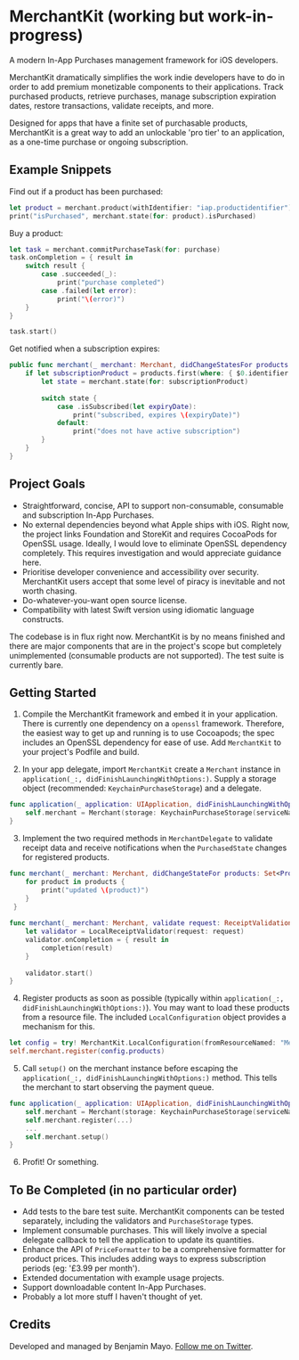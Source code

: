 # MerchantKit (working but work-in-progress)
A modern In-App Purchases management framework for iOS developers.

MerchantKit dramatically simplifies the work indie developers have to do in order to add premium monetizable components to their applications. Track purchased products, retrieve purchases, manage subscription expiration dates, restore transactions, validate receipts, and more.

Designed for apps that have a finite set of purchasable products, MerchantKit is a great way to add an unlockable 'pro tier' to an application, as a one-time purchase or ongoing subscription.

## Example Snippets

Find out if a product has been purchased:

```swift
let product = merchant.product(withIdentifier: "iap.productidentifier")
print("isPurchased", merchant.state(for: product).isPurchased)
```

Buy a product:

```swift
let task = merchant.commitPurchaseTask(for: purchase)
task.onCompletion = { result in 
    switch result {
        case .succeeded(_):
            print("purchase completed")
        case .failed(let error):
            print("\(error)")
    }
}

task.start()
```

Get notified when a subscription expires:

```swift
public func merchant(_ merchant: Merchant, didChangeStatesFor products: Set<Product>) {
    if let subscriptionProduct = products.first(where: { $0.identifier == "subscription.protier" }) {
        let state = merchant.state(for: subscriptionProduct)
        
        switch state {
            case .isSubscribed(let expiryDate):
                print("subscribed, expires \(expiryDate)")
            default:
                print("does not have active subscription")
        }
    }
}
```

## Project Goals

- Straightforward, concise, API to support non-consumable, consumable and subscription In-App Purchases.
- No external dependencies beyond what Apple ships with iOS. Right now, the project links Foundation and StoreKit and requires CocoaPods for OpenSSL usage. Ideally, I would love to eliminate OpenSSL dependency completely. This requires investigation and would appreciate guidance here. 
- Prioritise developer convenience and accessibility over security. MerchantKit users accept that some level of piracy is inevitable and not worth chasing.
- Do-whatever-you-want open source license.
- Compatibility with latest Swift version using idiomatic language constructs.

The codebase is in flux right now. MerchantKit is by no means finished and there are major components that are in the project's scope but completely unimplemented (consumable products are not supported). The test suite is currently bare.

## Getting Started

1. Compile the MerchantKit framework and embed it in your application. There is currently one dependency on a `openssl` framework. Therefore, the easiest way to get up and running is to use Cocoapods; the spec includes an OpenSSL dependency for ease of use. Add `MerchantKit` to your project's Podfile and build.

2. In your app delegate, import `MerchantKit` create a `Merchant` instance in `application(_:, didFinishLaunchingWithOptions:)`. Supply a storage object (recommended: `KeychainPurchaseStorage`) and a delegate.
```swift
func application(_ application: UIApplication, didFinishLaunchingWithOptions launchOptions: [UIApplicationLaunchOptionsKey: Any]?) -> Bool {
    self.merchant = Merchant(storage: KeychainPurchaseStorage(serviceName: "AppName"), delegate: self)    
}
```

3. Implement the two required methods in `MerchantDelegate` to validate receipt data and receive notifications when the `PurchasedState` changes for registered products.
```swift
func merchant(_ merchant: Merchant, didChangeStateFor products: Set<Product>) {
    for product in products {
        print("updated \(product)")
    }
 }
    
func merchant(_ merchant: Merchant, validate request: ReceiptValidationRequest, completion: @escaping (Result<Receipt>) -> Void) {
    let validator = LocalReceiptValidator(request: request)
    validator.onCompletion = { result in
        completion(result)
    }
        
    validator.start()
}
```
4. Register products as soon as possible (typically within `application(_:, didFinishLaunchingWithOptions:)`). You may want to load these products from a resource file. The included `LocalConfiguration` object provides a mechanism for this.
```swift
let config = try! MerchantKit.LocalConfiguration(fromResourceNamed: "MerchantConfig", extension: "plist")
self.merchant.register(config.products)

```
5. Call `setup()` on the merchant instance before escaping the `application(_:, didFinishLaunchingWithOptions:)` method. This tells the merchant to start observing the payment queue.
```swift
func application(_ application: UIApplication, didFinishLaunchingWithOptions launchOptions: [UIApplicationLaunchOptionsKey: Any]?) -> Bool {
    self.merchant = Merchant(storage: KeychainPurchaseStorage(serviceName: "AppName"), delegate: self)    
    self.merchant.register(...)
    ...
    self.merchant.setup()
}
```
6. Profit! Or something.

## To Be Completed (in no particular order)

- Add tests to the bare test suite. MerchantKit components can be tested separately, including the validators and `PurchaseStorage` types.
- Implement consumable purchases. This will likely involve a special delegate callback to tell the application to update its quantities.
- Enhance the API of `PriceFormatter` to be a comprehensive formatter for product prices. This includes adding ways to express subscription periods (eg: '£3.99 per month').
- Extended documentation with example usage projects.
- Support downloadable content In-App Purchases.
- Probably a lot more stuff I haven't thought of yet.

## Credits

Developed and managed by Benjamin Mayo. [Follow me on Twitter](http://twitter.com/bzamayo).
